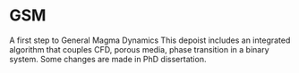 # GSM
A first step to General Magma Dynamics
This depoist includes an integrated algorithm that couples CFD, porous media, phase transition in a binary system. Some changes are made in PhD dissertation.
